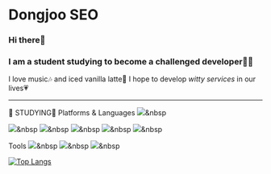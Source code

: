 # Dongjoo SEO

### Hi there👋
### I am a student studying to become a challenged developer👩‍💻

I love music🎶 and iced vanilla latte🥤
I hope to develop *witty services* in our lives💗

---
📝 STUDYING📝
Platforms & Languages
<img src="https://img.shields.io/badge/#3DDC84?style=flat-square&logo=Android&logoColor=white"/></a>&nbsp 

<img src="https://img.shields.io/badge/#A8B9CC?style=flat-square&logo=C&logoColor=white"/></a>&nbsp 
<img src="https://img.shields.io/badge/#7F52FFstyle=flat-square&logo=Kotlin&logoColor=white"/></a>&nbsp 
<img src="https://img.shields.io/badge/#3776AB?style=flat-square&logo=Python&logoColor=white"/></a>&nbsp 
<img src="https://img.shields.io/badge/#E34F26style=flat-square&logo=HTML5&logoColor=white"/></a>&nbsp 
<img src="https://img.shields.io/badge/#1572B6style=flat-square&logo=CSS#&logoColor=white"/></a>&nbsp 

Tools
<img src="https://img.shields.io/badge/#F05032style=flat-square&logo=Git#&logoColor=white"/></a>&nbsp 
<img src="https://img.shields.io/badge/#181717style=flat-square&logo=GitHub#&logoColor=white"/></a>&nbsp 
<img src="https://img.shields.io/badge/#000000style=flat-square&logo=Notion#&logoColor=white"/></a>&nbsp 

[![Top Langs](https://github-readme-stats.vercel.app/api/top-langs/?username=DongjooSEO&&layout=compact)](https://github.com/DongjooSEO/github-readme-stats)
